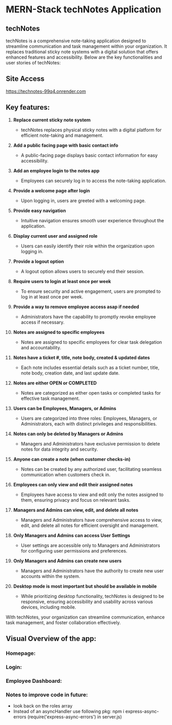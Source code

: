 # MERN-Stack techNotes Application 
## techNotes

techNotes is a comprehensive note-taking application designed to streamline communication and task management within your organization. It replaces traditional sticky note systems with a digital solution that offers enhanced features and accessibility. Below are the key functionalities and user stories of techNotes:

## Site Access
https://technotes-99q4.onrender.com

## Key features:

1. **Replace current sticky note system**
   - techNotes replaces physical sticky notes with a digital platform for efficient note-taking and management.

2. **Add a public facing page with basic contact info**
   - A public-facing page displays basic contact information for easy accessibility.

3. **Add an employee login to the notes app**
   - Employees can securely log in to access the note-taking application.

4. **Provide a welcome page after login**
   - Upon logging in, users are greeted with a welcoming page.

5. **Provide easy navigation**
   - Intuitive navigation ensures smooth user experience throughout the application.

6. **Display current user and assigned role**
   - Users can easily identify their role within the organization upon logging in.

7. **Provide a logout option**
   - A logout option allows users to securely end their session.

8. **Require users to login at least once per week**
   - To ensure security and active engagement, users are prompted to log in at least once per week.

9. **Provide a way to remove employee access asap if needed**
   - Administrators have the capability to promptly revoke employee access if necessary.

10. **Notes are assigned to specific employees**
    - Notes are assigned to specific employees for clear task delegation and accountability.

11. **Notes have a ticket #, title, note body, created & updated dates**
    - Each note includes essential details such as a ticket number, title, note body, creation date, and last update date.

12. **Notes are either OPEN or COMPLETED**
    - Notes are categorized as either open tasks or completed tasks for effective task management.

13. **Users can be Employees, Managers, or Admins**
    - Users are categorized into three roles: Employees, Managers, or Administrators, each with distinct privileges and responsibilities.

14. **Notes can only be deleted by Managers or Admins**
    - Managers and Administrators have exclusive permission to delete notes for data integrity and security.

15. **Anyone can create a note (when customer checks-in)**
    - Notes can be created by any authorized user, facilitating seamless communication when customers check in.

16. **Employees can only view and edit their assigned notes**
    - Employees have access to view and edit only the notes assigned to them, ensuring privacy and focus on relevant tasks.

17. **Managers and Admins can view, edit, and delete all notes**
    - Managers and Administrators have comprehensive access to view, edit, and delete all notes for efficient oversight and management.

18. **Only Managers and Admins can access User Settings**
    - User settings are accessible only to Managers and Administrators for configuring user permissions and preferences.

19. **Only Managers and Admins can create new users**
    - Managers and Administrators have the authority to create new user accounts within the system.

20. **Desktop mode is most important but should be available in mobile**
    - While prioritizing desktop functionality, techNotes is designed to be responsive, ensuring accessibility and usability across various devices, including mobile.

With techNotes, your organization can streamline communication, enhance task management, and foster collaboration effectively.
## Visual Overview of the app:
### Homepage:

### Login:

### Employee Dashboard:

### Notes to improve code in future:
- look back on the roles array
- Instead of an asyncHandler use following pkg:
npm i express-async-errors (require('express-async-errors') in server.js)

